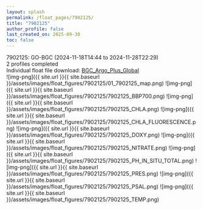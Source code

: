 ```yaml
---
layout: splash
permalink: /float_pages/7902125/
title: "7902125"
author_profile: false
last_created_on: 2025-09-30
toc: false
---
```

 
7902125: GO-BGC (2024-11-18T14:44 to 2024-11-28T22:29)\
2 profiles completed\
Individual float file download: [BGC_Argo_Plus_Global](https://ftp.soest.hawaii.edu/bgc_argo_plus/Individual_Floats/outliers_removed/7902125_Sprof_processed.nc)\
![img-png]({{ site.url }}{{ site.baseurl }}/assets/images/float_figures/7902125/01_7902125_map.png)
![img-png]({{ site.url }}{{ site.baseurl }}/assets/images/float_figures/7902125/7902125_BBP700.png)
![img-png]({{ site.url }}{{ site.baseurl }}/assets/images/float_figures/7902125/7902125_CHLA.png)
![img-png]({{ site.url }}{{ site.baseurl }}/assets/images/float_figures/7902125/7902125_CHLA_FLUORESCENCE.png)
![img-png]({{ site.url }}{{ site.baseurl }}/assets/images/float_figures/7902125/7902125_DOXY.png)
![img-png]({{ site.url }}{{ site.baseurl }}/assets/images/float_figures/7902125/7902125_NITRATE.png)
![img-png]({{ site.url }}{{ site.baseurl }}/assets/images/float_figures/7902125/7902125_PH_IN_SITU_TOTAL.png)
![img-png]({{ site.url }}{{ site.baseurl }}/assets/images/float_figures/7902125/7902125_PRES.png)
![img-png]({{ site.url }}{{ site.baseurl }}/assets/images/float_figures/7902125/7902125_PSAL.png)
![img-png]({{ site.url }}{{ site.baseurl }}/assets/images/float_figures/7902125/7902125_TEMP.png)
